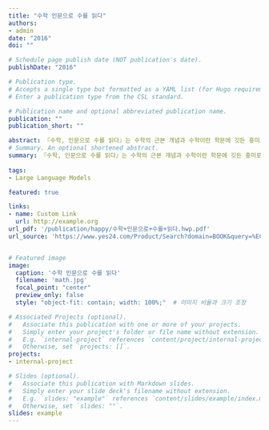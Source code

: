 ```yaml
---
title: "수학 인문으로 수를 읽다"
authors:
- admin
date: "2016"
doi: ""

# Schedule page publish date (NOT publication's date).
publishDate: "2016"

# Publication type.
# Accepts a single type but formatted as a YAML list (for Hugo requirements).
# Enter a publication type from the CSL standard.

# Publication name and optional abbreviated publication name.
publication: ""
publication_short: ""

abstract: 『수학, 인문으로 수를 읽다』는 수학의 근본 개념과 수학이란 학문에 깃든 흥미로운 요소를 타 학문과 연계해서 살펴본 이 책은 수학을 공부하는 학생들에게, 수학에 대해 알고 싶지만 쉽게 다가가지 못했던 성인들에게 훌륭한 길잡이가 되어줄 것이다.
# Summary. An optional shortened abstract.
summary: 『수학, 인문으로 수를 읽다』는 수학의 근본 개념과 수학이란 학문에 깃든 흥미로운 요소를 타 학문과 연계해서 살펴본 이 책은 수학을 공부하는 학생들에게, 수학에 대해 알고 싶지만 쉽게 다가가지 못했던 성인들에게 훌륭한 길잡이가 되어줄 것이다.
  
tags:
- Large Language Models

featured: true

links:
- name: Custom Link
  url: http://example.org
url_pdf: '/publication/happy/수학+인문으로+수를+읽다.hwp.pdf'
url_source: 'https://www.yes24.com/Product/Search?domain=BOOK&query=%EC%88%98%ED%95%99%20%EC%9D%B8%EB%AC%B8%EC%9C%BC%EB%A1%9C%20%EC%88%98%EB%A5%BC%20%EC%9D%BD%EB%8B%A4'


# Featured image
image:
  caption: '수학 인문으로 수를 읽다'
  filename: 'math.jpg'
  focal_point: "center"
  preview_only: false
  style: "object-fit: contain; width: 100%;"  # 이미지 비율과 크기 조정

# Associated Projects (optional).
#   Associate this publication with one or more of your projects.
#   Simply enter your project's folder or file name without extension.
#   E.g. `internal-project` references `content/project/internal-project/index.md`.
#   Otherwise, set `projects: []`.
projects:
- internal-project

# Slides (optional).
#   Associate this publication with Markdown slides.
#   Simply enter your slide deck's filename without extension.
#   E.g. `slides: "example"` references `content/slides/example/index.md`.
#   Otherwise, set `slides: ""`.
slides: example
---
```



